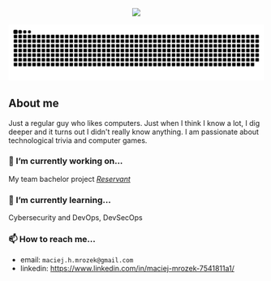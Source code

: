 <p align="center">
  <img alig src="https://github-profile-trophy.vercel.app/?username=Mroxny&theme=onedark&rank=-C" />
</p>

<picture>
  <source media="(prefers-color-scheme: dark)" srcset="https://raw.githubusercontent.com/Mroxny/Mroxny/output/github-contribution-grid-snake-dark.svg">
  <source media="(prefers-color-scheme: light)" srcset="https://raw.githubusercontent.com/Mroxny/Mroxny/output/github-contribution-grid-snake.svg">
  <img alt="github contribution grid snake animation" src="https://raw.githubusercontent.com/Mroxny/Mroxny/output/github-contribution-grid-snake.svg">
</picture>

## About me
<p>Just a regular guy who likes computers. Just when I think I know a lot, I dig deeper and it turns out I didn't really know anything. I am passionate about technological trivia and computer games.<p>


### 🔭 I’m currently working on...
My team bachelor project *[Reservant](https://github.com/Reservant-inc)*

### 🌱 I’m currently learning...
Cybersecurity and DevOps, DevSecOps

### 📫 How to reach me...
* email: `maciej.h.mrozek@gmail.com`
* linkedin: https://www.linkedin.com/in/maciej-mrozek-7541811a1/


<!--## Hi there 👋
Here are some ideas to get you started:

- 🔭 I’m currently working on ...
- 🌱 I’m currently learning ...
- 👯 I’m looking to collaborate on ...
- 🤔 I’m looking for help with ...
- 💬 Ask me about ...
- 📫 How to reach me: ...
- 😄 Pronouns: ...
- ⚡ Fun fact: ...
-->

